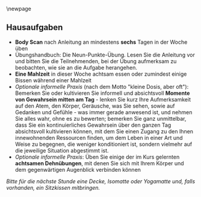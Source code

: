 \newpage

## Hausaufgaben

- __Body Scan__ nach Anleitung an mindestens __sechs__ Tagen in der Woche üben
- Übungshandbuch: Die Neun-Punkte-Übung. Lesen Sie die Anleitung vor und
bitten Sie die Teilnehmenden, bei der Übung aufmerksam zu beobachten, wie
sie an die Aufgabe herangehen.
- __Eine Mahlzeit__ in dieser Woche achtsam essen oder zumindest einige Bissen
während einer Mahlzeit
- _Optionale informelle Praxis_ (nach dem Motto "kleine Dosis, aber oft"): Bemerken
Sie oder kultivieren Sie informell und absichtsvoll __Momente von Gewahrsein
mitten am Tag__ - lenken Sie kurz Ihre Aufmerksamkeit auf den Atem, den Körper,
Geräusche, was Sie sehen, sowie auf Gedanken und Gefühle - was immer
gerade anwesend ist, und nehmen Sie alles wahr, ohne es zu bewerten;
bemerken Sie ganz unmittelbar, dass Sie ein kontinuierliches Gewahrsein über
den ganzen Tag absichtsvoll kultivieren können, mit dem Sie einen Zugang zu
den Ihnen innewohnenden Ressourcen finden, um dem Leben in einer Art und
Weise zu begegnen, die weniger konditioniert ist, sondern vielmehr auf die
jeweilige Situation abgestimmt ist.
- _Optionale informelle Praxis_: Üben Sie einige der im Kurs gelernten __achtsamen
Dehnübungen__, mit denen Sie sich mit Ihrem Körper und dem gegenwärtigen
Augenblick verbinden können


_Bitte für die nächste Stunde eine Decke, Isomatte oder Yogamatte und, falls vorhanden, ein Sitzkissen mitbringen._

